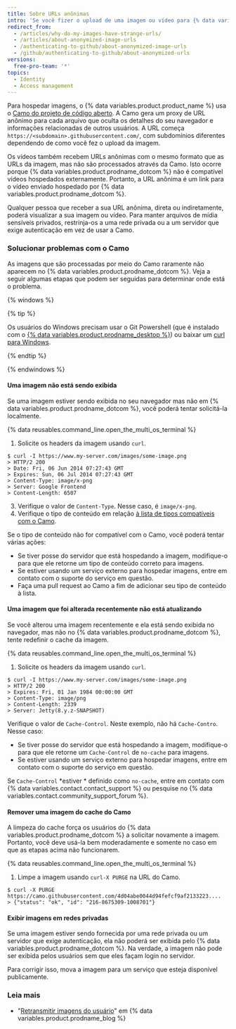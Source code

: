 ```yaml
---
title: Sobre URLs anônimas
intro: 'Se você fizer o upload de uma imagem ou vídeo para {% data variables.product.product_name %}, a URL da imagem ou vídeo será modificada para que suas informações não sejam rastreáveis.'
redirect_from:
  - /articles/why-do-my-images-have-strange-urls/
  - /articles/about-anonymized-image-urls
  - /authenticating-to-github/about-anonymized-image-urls
  - /github/authenticating-to-github/about-anonymized-urls
versions:
  free-pro-team: '*'
topics:
  - Identity
  - Access management
---
```


Para hospedar imagens, o {% data variables.product.product_name %} usa o [Camo do projeto de código aberto](https://github.com/atmos/camo). A Camo gera um proxy de URL anônimo para cada arquivo que oculta os detalhes do seu navegador e informações relacionadas de outros usuários. A URL começa `https://<subdomain>.githubusercontent.com/`, com subdomínios diferentes dependendo de como você fez o upload da imagem.

Os vídeos também recebem URLs anônimas com o mesmo formato que as URLs da imagem, mas não são processados através da Camo. Isto ocorre porque {% data variables.product.prodname_dotcom %} não é compatível vídeos hospedados externamente. Portanto, a URL anônima é um link para o vídeo enviado hospedado por {% data variables.product.prodname_dotcom %}.

Qualquer pessoa que receber a sua URL anônima, direta ou indiretamente, poderá visualizar a sua imagem ou vídeo. Para manter arquivos de mídia sensíveis privados, restrinja-os a uma rede privada ou a um servidor que exige autenticação em vez de usar a Camo.

### Solucionar problemas com o Camo

As imagens que são processadas por meio do Camo raramente não aparecem no {% data variables.product.prodname_dotcom %}. Veja a seguir algumas etapas que podem ser seguidas para determinar onde está o problema.

{% windows %}

{% tip %}

Os usuários do Windows precisam usar o Git Powershell (que é instalado com o [{% data variables.product.prodname_desktop %}](https://desktop.github.com/)) ou baixar um [curl para Windows](http://curl.haxx.se/download.html).

{% endtip %}

{% endwindows %}

#### Uma imagem não está sendo exibida

Se uma imagem estiver sendo exibida no seu navegador mas não em {% data variables.product.prodname_dotcom %}, você poderá tentar solicitá-la localmente.

{% data reusables.command_line.open_the_multi_os_terminal %}
1. Solicite os headers da imagem usando `curl`.
  ```shell
  $ curl -I https://www.my-server.com/images/some-image.png
  > HTTP/2 200
  > Date: Fri, 06 Jun 2014 07:27:43 GMT
  > Expires: Sun, 06 Jul 2014 07:27:43 GMT
  > Content-Type: image/x-png
  > Server: Google Frontend
  > Content-Length: 6507
  ```
3. Verifique o valor de `Content-Type`. Nesse caso, é `image/x-png`.
4. Verifique o tipo de conteúdo em relação [à lista de tipos compatíveis com o Camo](https://github.com/atmos/camo/blob/master/mime-types.json).

Se o tipo de conteúdo não for compatível com o Camo, você poderá tentar várias ações:
  * Se tiver posse do servidor que está hospedando a imagem, modifique-o para que ele retorne um tipo de conteúdo correto para imagens.
  * Se estiver usando um serviço externo para hospedar imagens, entre em contato com o suporte do serviço em questão.
  * Faça uma pull request ao Camo a fim de adicionar seu tipo de conteúdo à lista.

#### Uma imagem que foi alterada recentemente não está atualizando

Se você alterou uma imagem recentemente e ela está sendo exibida no navegador, mas não no {% data variables.product.prodname_dotcom %}, tente redefinir o cache da imagem.

{% data reusables.command_line.open_the_multi_os_terminal %}
1. Solicite os headers da imagem usando `curl`.
  ```shell
  $ curl -I https://www.my-server.com/images/some-image.png
  > HTTP/2 200
  > Expires: Fri, 01 Jan 1984 00:00:00 GMT
  > Content-Type: image/png
  > Content-Length: 2339
  > Server: Jetty(8.y.z-SNAPSHOT)
  ```

Verifique o valor de `Cache-Control`. Neste exemplo, não há `Cache-Contro`. Nesse caso:
  * Se tiver posse do servidor que está hospedando a imagem, modifique-o para que ele retorne um `Cache-Control` de `no-cache` para imagens.
  * Se estiver usando um serviço externo para hospedar imagens, entre em contato com o suporte do serviço em questão.

 Se `Cache-Control` *estiver * definido como `no-cache`, entre em contato com {% data variables.contact.contact_support %} ou pesquise no {% data variables.contact.community_support_forum %}.

#### Remover uma imagem do cache do Camo

A limpeza do cache força os usuários do {% data variables.product.prodname_dotcom %} a solicitar novamente a imagem. Portanto, você deve usá-la bem moderadamente e somente no caso em que as etapas acima não funcionarem.

{% data reusables.command_line.open_the_multi_os_terminal %}
1. Limpe a imagem usando `curl-X PURGE` na URL do Camo.
  ```shell
  $ curl -X PURGE https://camo.githubusercontent.com/4d04abe0044d94fefcf9af2133223....
  > {"status": "ok", "id": "216-8675309-1008701"}
  ```

#### Exibir imagens em redes privadas

Se uma imagem estiver sendo fornecida por uma rede privada ou um servidor que exige autenticação, ela não poderá ser exibida pelo {% data variables.product.prodname_dotcom %}. Na verdade, a imagem não pode ser exibida pelos usuários sem que eles façam login no servidor.

Para corrigir isso, mova a imagem para um serviço que esteja disponível publicamente.

### Leia mais

- "[Retransmitir imagens do usuário](https://github.com/blog/1766-proxying-user-images)" em {% data variables.product.prodname_blog %}
